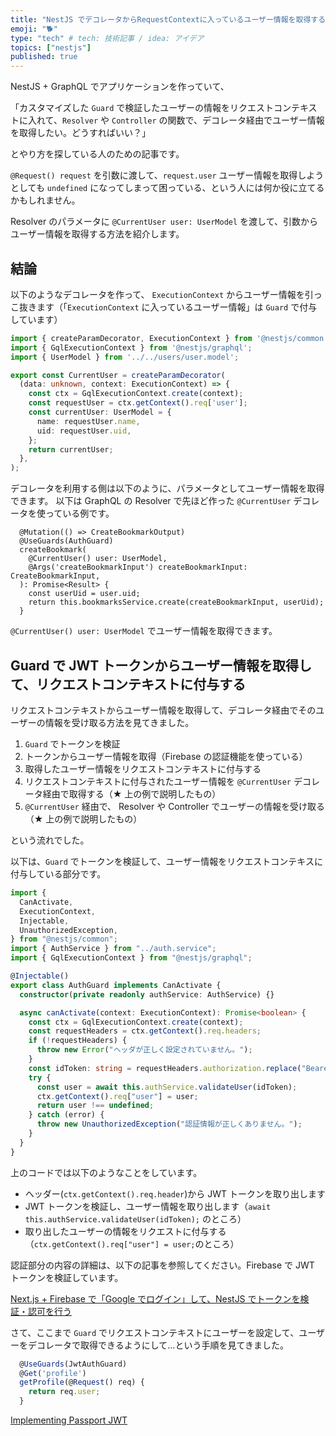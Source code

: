 ```yaml
---
title: "NestJS でデコレータからRequestContextに入っているユーザー情報を取得する"
emoji: "🐕"
type: "tech" # tech: 技術記事 / idea: アイデア
topics: ["nestjs"]
published: true
---
```


NestJS + GraphQL でアプリケーションを作っていて、

「カスタマイズした `Guard` で検証したユーザーの情報をリクエストコンテキストに入れて、`Resolver` や `Controller` の関数で、デコレータ経由でユーザー情報を取得したい。どうすればいい？」

とやり方を探している人のための記事です。

`@Request() request` を引数に渡して、`request.user` ユーザー情報を取得しようとしても `undefined` になってしまって困っている、という人には何か役に立てるかもしれません。

Resolver のパラメータに `@CurrentUser user: UserModel` を渡して、引数からユーザー情報を取得する方法を紹介します。

## 結論

以下のようなデコレータを作って、 `ExecutionContext` からユーザー情報を引っこ抜きます（「`ExecutionContext` に入っているユーザー情報」は `Guard` で付与しています）

```ts:user.decorator.ts
import { createParamDecorator, ExecutionContext } from '@nestjs/common';
import { GqlExecutionContext } from '@nestjs/graphql';
import { UserModel } from '../../users/user.model';

export const CurrentUser = createParamDecorator(
  (data: unknown, context: ExecutionContext) => {
    const ctx = GqlExecutionContext.create(context);
    const requestUser = ctx.getContext().req['user'];
    const currentUser: UserModel = {
      name: requestUser.name,
      uid: requestUser.uid,
    };
    return currentUser;
  },
);
```

デコレータを利用する側は以下のように、パラメータとしてユーザー情報を取得できます。
以下は GraphQL の Resolver で先ほど作った `@CurrentUser` デコレータを使っている例です。

```ts:
  @Mutation(() => CreateBookmarkOutput)
  @UseGuards(AuthGuard)
  createBookmark(
    @CurrentUser() user: UserModel,
    @Args('createBookmarkInput') createBookmarkInput: CreateBookmarkInput,
  ): Promise<Result> {
    const userUid = user.uid;
    return this.bookmarksService.create(createBookmarkInput, userUid);
  }
```

`@CurrentUser() user: UserModel` でユーザー情報を取得できます。

## Guard で JWT トークンからユーザー情報を取得して、リクエストコンテキストに付与する

リクエストコンテキストからユーザー情報を取得して、デコレータ経由でそのユーザーの情報を受け取る方法を見てきました。

1. `Guard` でトークンを検証
2. トークンからユーザー情報を取得（Firebase の認証機能を使っている）
3. 取得したユーザー情報をリクエストコンテキストに付与する
4. リクエストコンテキストに付与されたユーザー情報を `@CurrentUser` デコレータ経由で取得する（★ 上の例で説明したもの）
5. `@CurrentUser` 経由で、 Resolver や Controller でユーザーの情報を受け取る（★ 上の例で説明したもの）

という流れでした。

以下は、`Guard` でトークンを検証して、ユーザー情報をリクエストコンテキスに付与している部分です。

```ts:auth.guard.ts
import {
  CanActivate,
  ExecutionContext,
  Injectable,
  UnauthorizedException,
} from "@nestjs/common";
import { AuthService } from "../auth.service";
import { GqlExecutionContext } from "@nestjs/graphql";

@Injectable()
export class AuthGuard implements CanActivate {
  constructor(private readonly authService: AuthService) {}

  async canActivate(context: ExecutionContext): Promise<boolean> {
    const ctx = GqlExecutionContext.create(context);
    const requestHeaders = ctx.getContext().req.headers;
    if (!requestHeaders) {
      throw new Error("ヘッダが正しく設定されていません。");
    }
    const idToken: string = requestHeaders.authorization.replace("Bearer ", "");
    try {
      const user = await this.authService.validateUser(idToken);
      ctx.getContext().req["user"] = user;
      return user !== undefined;
    } catch (error) {
      throw new UnauthorizedException("認証情報が正しくありません。");
    }
  }
}
```

上のコードでは以下のようなことをしています。

- ヘッダー(`ctx.getContext().req.header`)から JWT トークンを取り出します
- JWT トークンを検証し、ユーザー情報を取り出します（`await this.authService.validateUser(idToken);` のところ）
- 取り出したユーザーの情報をリクエストに付与する（`ctx.getContext().req["user"] = user;`のところ）

認証部分の内容の詳細は、以下の記事を参照してください。Firebase で JWT トークンを検証しています。

[Next.js + Firebase で「Google でログイン」して、NestJS でトークンを検証・認可を行う](https://zenn.dev/fjsh/articles/nextjs-login-with-google)

さて、ここまで `Guard` でリクエストコンテキストにユーザーを設定して、ユーザーをデコレータで取得できるようにして...という手順を見てきました。

```ts
  @UseGuards(JwtAuthGuard)
  @Get('profile')
  getProfile(@Request() req) {
    return req.user;
  }
```

[Implementing Passport JWT](https://docs.nestjs.com/security/authentication#implementing-passport-jwt)

